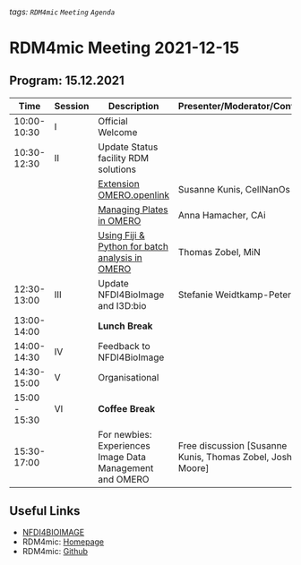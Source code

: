 ###### tags: `RDM4mic` `Meeting` `Agenda`

# RDM4mic Meeting 2021-12-15

## Program: 15.12.2021 
Time | Session | Description | Presenter/Moderator/Content 
--- | --- | --- | ---
10:00-10:30 | I | Official Welcome|
10:30-12:30 | II | Update Status facility RDM solutions |
||| [Extension OMERO.openlink](https://github.com/German-BioImaging/RDM4mic/blob/master/presentations/RDM4mic_Dec21_CellNanOs_OMERO_OpenLink.pdf) | Susanne Kunis, CellNanOs |
|||[Managing Plates in OMERO](https://github.com/German-BioImaging/RDM4mic/blob/master/presentations/RDM4mic_Dec21_CAi_OMERO_PlateData.pdf) | Anna Hamacher, CAi |
||| [Using Fiji & Python for batch analysis in OMERO](https://github.com/German-BioImaging/RDM4mic/blob/master/presentations/RDM4mic_Dec21_MiN_Fiji_Python.pdf) | Thomas Zobel, MiN |
12:30-13:00 | III | Update NFDI4BioImage and I3D:bio | Stefanie Weidtkamp-Peters |
13:00-14:00 |  | **Lunch Break** | |
14:00-14:30 | IV | Feedback to NFDI4BioImage | |
14:30-15:00 | V | Organisational |
15:00 - 15:30 | VI | **Coffee Break**|
15:30-17:00 | | For newbies: Experiences Image Data Management and OMERO | Free discussion [Susanne Kunis, Thomas Zobel, Josh Moore] 



## Useful Links
* [NFDI4BIOIMAGE](https://nfdi4bioimage.de/home/)
* RDM4mic: [Homepage](https://german-bioimaging.github.io/RDM4mic.github.io/)
* RDM4mic: [Github](https://github.com/German-BioImaging/RDM4mic)
